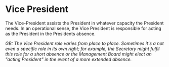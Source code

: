 # Vice President

The Vice-President assists the President in whatever capacity the President needs.  In an operational sense, the Vice President is responsible for acting as the President in the Presidents absence.

_GB: The Vice President role varies from place to place.  Sometimes it's a not even a specific role in its own right; for example, the Secretary might fulfil this role for a short absence or the Management Board might elect an "acting President" in the event of a more extended absence._

